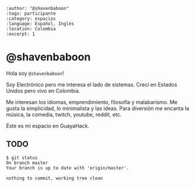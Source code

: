 
```{post} 2023-07-18
:author: "@shavenbaboon"
:tags: participante
:category: espacios
:language: Español, Inglés
:location: Colombia
:excerpt: 1
```

# @shavenbaboon

Hola soy `@shavenbaboon`! 

Soy Electrónico pero me interesa el lado de sistemas. Crecí en Estados Unidos pero vivo en Colombia. 

Me interesan los idiomas, emprendimiento, filosofía y malabarismo. Me gusta la simplicidad, lo minimalista y las ideas. Para diversión me encanta la música, la comedia, twitch, youtube, reddit, etc.

Éste es mi espacio en GuayaHack.

## TODO

```console
$ git status 
On branch master
Your branch is up to date with 'origin/master'.

nothing to commit, working tree clean
```
